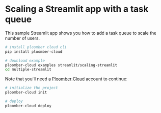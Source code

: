 # Scaling a Streamlit app with a task queue

This sample Streamlit app shows you how to add a task queue to scale the number of users.

```sh
# install ploomber cloud cli
pip install ploomber-cloud

# download example
ploomber-cloud examples streamlit/scaling-streamlit
cd multiple-streamlit
```

Note that you'll need a [Ploomber Cloud](https://www.platform.ploomber.io/register) account to continue:

```sh
# initialize the project
ploomber-cloud init

# deploy
ploomber-cloud deploy
```